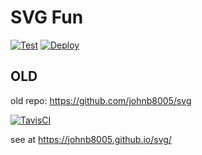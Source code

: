 # SVG Fun

[![Test](https://github.com/johnb8005/svg_ts/actions/workflows/test.yml/badge.svg)](https://github.com/johnb8005/svg_ts/actions/workflows/test.yml)
[![Deploy](https://github.com/johnb8005/svg_ts/actions/workflows/deploy.yml/badge.svg)](https://github.com/johnb8005/svg_ts/actions/workflows/deploy.yml)

## OLD

old repo: https://github.com/johnb8005/svg

[![TavisCI](https://travis-ci.com/johnb8005/svg.svg?branch=master)](https://travis-ci.com/johnb8005/svg)

see at https://johnb8005.github.io/svg/
